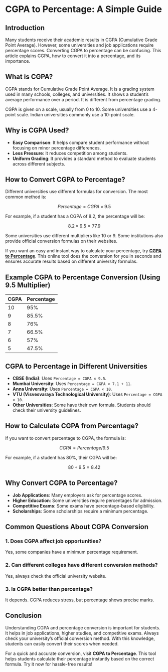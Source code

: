 # CGPA to Percentage: A Simple Guide

## Introduction

Many students receive their academic results in CGPA (Cumulative Grade Point Average). However, some universities and job applications require percentage scores. Converting CGPA to percentage can be confusing. This article explains CGPA, how to convert it into a percentage, and its importance.

## What is CGPA?

CGPA stands for Cumulative Grade Point Average. It is a grading system used in many schools, colleges, and universities. It shows a student’s average performance over a period. It is different from percentage grading.

CGPA is given on a scale, usually from 0 to 10. Some universities use a 4-point scale. Indian universities commonly use a 10-point scale.

## Why is CGPA Used?

- **Easy Comparison**: It helps compare student performance without focusing on minor percentage differences.
- **Less Pressure**: It reduces competition among students.
- **Uniform Grading**: It provides a standard method to evaluate students across different subjects.

## How to Convert CGPA to Percentage?

Different universities use different formulas for conversion. The most common method is:

```math
Percentage = CGPA × 9.5
```

For example, if a student has a CGPA of 8.2, the percentage will be:

```math
8.2 × 9.5 = 77.9%
```

Some universities use different multipliers like 10 or 9. Some institutions also provide official conversion formulas on their websites.

If you want an easy and instant way to calculate your percentage, try [**CGPA to Percentage**](cgpatopercentagecalc.com). This online tool does the conversion for you in seconds and ensures accurate results based on different university formulas.

## Example CGPA to Percentage Conversion (Using 9.5 Multiplier)

| CGPA | Percentage |
|------|------------|
| 10   | 95%        |
| 9    | 85.5%      |
| 8    | 76%        |
| 7    | 66.5%      |
| 6    | 57%        |
| 5    | 47.5%      |

## CGPA to Percentage in Different Universities

- **CBSE (India)**: Uses `Percentage = CGPA × 9.5`.
- **Mumbai University**: Uses `Percentage = CGPA × 7.1 + 11`.
- **Anna University**: Uses `Percentage = CGPA × 10`.
- **VTU (Visvesvaraya Technological University)**: Uses `Percentage = CGPA × 10`.
- **Other Universities**: Some have their own formula. Students should check their university guidelines.

## How to Calculate CGPA from Percentage?

If you want to convert percentage to CGPA, the formula is:

```math
CGPA = Percentage / 9.5
```

For example, if a student has 80%, their CGPA will be:

```math
80 ÷ 9.5 = 8.42
```

## Why Convert CGPA to Percentage?

- **Job Applications**: Many employers ask for percentage scores.
- **Higher Education**: Some universities require percentages for admission.
- **Competitive Exams**: Some exams have percentage-based eligibility.
- **Scholarships**: Some scholarships require a minimum percentage.

## Common Questions About CGPA Conversion

### 1. Does CGPA affect job opportunities?
Yes, some companies have a minimum percentage requirement.

### 2. Can different colleges have different conversion methods?
Yes, always check the official university website.

### 3. Is CGPA better than percentage?
It depends. CGPA reduces stress, but percentage shows precise marks.

## Conclusion

Understanding CGPA and percentage conversion is important for students. It helps in job applications, higher studies, and competitive exams. Always check your university’s official conversion method. With this knowledge, students can easily convert their scores when needed.

For a quick and accurate conversion, visit **CGPA to Percentage**. This tool helps students calculate their percentage instantly based on the correct formula. Try it now for hassle-free results!
